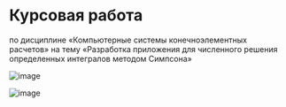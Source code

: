 # Курсовая работа
по дисциплине «Компьютерные системы конечноэлементных расчетов» на тему «Разработка приложения для численного решения определенных интегралов методом Симпсона»

![image](https://github.com/Evgescha/6th-semester-KSKR-Course/assets/38140129/35a20f8e-97b1-4e16-be07-b2502f7bb1fc)


![image](https://github.com/Evgescha/6th-semester-KSKR-Course/assets/38140129/c4458fcb-e21e-44f1-8826-c46fd44bef19)
